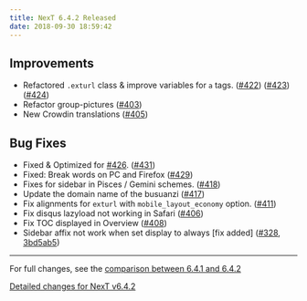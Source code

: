 ```yaml
---
title: NexT 6.4.2 Released
date: 2018-09-30 18:59:42
---
```


## Improvements

- Refactored `.exturl` class & improve variables for `a` tags. ([#422](https://github.com/theme-next/hexo-theme-next/pull/422)) ([#423](https://github.com/theme-next/hexo-theme-next/pull/423)) ([#424](https://github.com/theme-next/hexo-theme-next/pull/424))
- Refactor group-pictures ([#403](https://github.com/theme-next/hexo-theme-next/pull/403))
- New Crowdin translations ([#405](https://github.com/theme-next/hexo-theme-next/pull/405))

## Bug Fixes

- Fixed & Optimized for [#426](https://github.com/theme-next/hexo-theme-next/pull/426). ([#431](https://github.com/theme-next/hexo-theme-next/pull/431))
- Fixed: Break words on PC and Firefox ([#429](https://github.com/theme-next/hexo-theme-next/pull/429))
- Fixes for sidebar in Pisces / Gemini schemes. ([#418](https://github.com/theme-next/hexo-theme-next/pull/418))
- Update the domain name of the busuanzi ([#417](https://github.com/theme-next/hexo-theme-next/pull/417))
- Fix alignments for `exturl` with `mobile_layout_economy` option. ([#411](https://github.com/theme-next/hexo-theme-next/pull/411))
- Fix disqus lazyload not working in Safari ([#406](https://github.com/theme-next/hexo-theme-next/pull/406))
- Fix TOC displayed in Overview ([#408](https://github.com/theme-next/hexo-theme-next/pull/408))
- Sidebar affix not work when set display to always [fix added] ([#328](https://github.com/theme-next/hexo-theme-next/pull/328), [3bd5ab5](http://github.com/theme-next/hexo-theme-next/commit/3bd5ab508df9f8749808b8832cdacbc0f31db2a4))

***

For full changes, see the [comparison between 6.4.1 and 6.4.2](https://github.com/theme-next/hexo-theme-next/compare/v6.4.1...v6.4.2)

[Detailed changes for NexT v6.4.2](https://github.com/theme-next/hexo-theme-next/releases/tag/v6.4.2)
